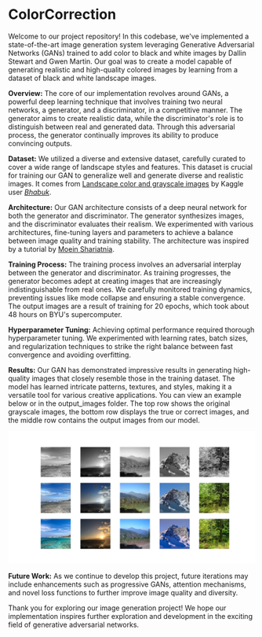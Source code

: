 # ColorCorrection

Welcome to our project repository! In this codebase, we've implemented a state-of-the-art image generation system leveraging Generative Adversarial Networks (GANs) trained to add color to black and white images by Dallin Stewart and Gwen Martin. Our goal was to create a model capable of generating realistic and high-quality colored images by learning from a dataset of black and white landscape images.

**Overview:**
The core of our implementation revolves around GANs, a powerful deep learning technique that involves training two neural networks, a generator, and a discriminator, in a competitive manner. The generator aims to create realistic data, while the discriminator's role is to distinguish between real and generated data. Through this adversarial process, the generator continually improves its ability to produce convincing outputs.

**Dataset:**
We utilized a diverse and extensive dataset, carefully curated to cover a wide range of landscape styles and features. This dataset is crucial for training our GAN to generalize well and generate diverse and realistic images. It comes from [Landscape color and grayscale images](https://www.kaggle.com/datasets/theblackmamba31/landscape-image-colorization) by Kaggle user [_Bhabuk_](https://www.kaggle.com/theblackmamba31).

**Architecture:**
Our GAN architecture consists of a deep neural network for both the generator and discriminator. The generator synthesizes images, and the discriminator evaluates their realism. We experimented with various architectures, fine-tuning layers and parameters to achieve a balance between image quality and training stability. The architecture was inspired by a tutorial by [Moein Shariatnia](https://towardsdatascience.com/colorizing-black-white-images-with-u-net-and-conditional-gan-a-tutorial-81b2df111cd8). 

**Training Process:**
The training process involves an adversarial interplay between the generator and discriminator. As training progresses, the generator becomes adept at creating images that are increasingly indistinguishable from real ones. We carefully monitored training dynamics, preventing issues like mode collapse and ensuring a stable convergence. The output images are a result of training for 20 epochs, which took about 48 hours on BYU's supercomputer.

**Hyperparameter Tuning:**
Achieving optimal performance required thorough hyperparameter tuning. We experimented with learning rates, batch sizes, and regularization techniques to strike the right balance between fast convergence and avoiding overfitting.

**Results:**
Our GAN has demonstrated impressive results in generating high-quality images that closely resemble those in the training dataset. The model has learned intricate patterns, textures, and styles, making it a versatile tool for various creative applications. You can view an example below or in the output_images folder. The top row shows the original grayscale images, the bottom row displays the true or correct images, and the middle row contains the output images from our model.

![GAN Output Comparison](./output_images/colorization_218.png)


**Future Work:**
As we continue to develop this project, future iterations may include enhancements such as progressive GANs, attention mechanisms, and novel loss functions to further improve image quality and diversity.

Thank you for exploring our image generation project! We hope our implementation inspires further exploration and development in the exciting field of generative adversarial networks.
